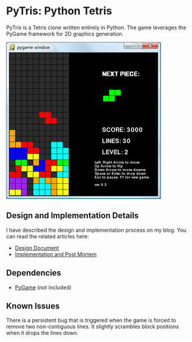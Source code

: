 PyTris: Python Tetris
===

PyTris is a Tetris clone written entirely in Python. The game leverages the PyGame framework for 2D graphics generation.

![PyTris Screenshot](https://github.com/maciakl/Pytris/raw/master/screenshot.jpg)

Design and Implementation Details
---

I have described the design and implementation process on my blog. You can read the related articles here:

  - [Design Document](http://www.terminally-incoherent.com/blog/2007/10/20/designing-a-tetris-clone-part-1/)
  - [Implementation and Post Mortem](http://www.terminally-incoherent.com/blog/2010/06/24/designing-a-tetris-clone-part-2/)

Dependencies
---

  - [PyGame](http://pygame.org/) (not included)


Known Issues
---

There is a persistent bug that is triggered when the game is forced to remove two non-contiguous lines. It slightly scrambles block positions when it drops the lines down.
